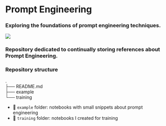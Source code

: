 # Prompt Engineering
### Exploring the foundations of prompt engineering techniques.

![](https://files.realpython.com/media/Prompt-Engineering-A-Practical-Example_Watermarked.7106fe3647aa.jpg)

### Repository dedicated to continually storing references about Prompt Engineering.

### Repository structure 

. <br>
├── README.md <br>
├── example <br>
└── training <br>

- 📁 `example` folder: notebooks with small snippets about prompt engineering <br>
- 📁 `training` folder: notebooks I created for training



